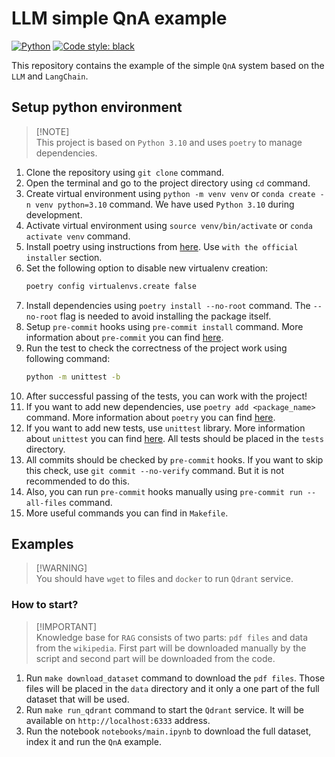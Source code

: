 # LLM simple QnA example

[![Python](https://img.shields.io/badge/python-3.10-blue.svg)](https://www.python.org/downloads/release/python-3100/)
[![Code style: black](https://img.shields.io/badge/code%20style-black-000000.svg)](https://github.com/psf/black)

This repository contains the example of the simple `QnA` system based on the
`LLM` and `LangChain`.

## Setup python environment

> [!NOTE]\
> This project is based on `Python 3.10` and uses `poetry` to manage dependencies.

1. Clone the repository using `git clone` command.
2. Open the terminal and go to the project directory using `cd` command.
3. Create virtual environment using `python -m venv venv` or
   `conda create -n venv python=3.10` command. We have used `Python 3.10` during
   development.
4. Activate virtual environment using `source venv/bin/activate` or
   `conda activate venv` command.
5. Install poetry using instructions from
   [here](https://python-poetry.org/docs/#installation). Use
   `with the official installer` section.
6. Set the following option to disable new virtualenv creation:
   ```bash
   poetry config virtualenvs.create false
   ```
7. Install dependencies using `poetry install --no-root` command. The
   `--no-root` flag is needed to avoid installing the package itself.
8. Setup `pre-commit` hooks using `pre-commit install` command. More information
   about `pre-commit` you can find [here](https://pre-commit.com/).
9. Run the test to check the correctness of the project work using following
   command:
   ```bash
   python -m unittest -b
   ```
10. After successful passing of the tests, you can work with the project!
11. If you want to add new dependencies, use `poetry add <package_name>`
    command. More information about `poetry` you can find
    [here](https://python-poetry.org/docs/basic-usage/).
12. If you want to add new tests, use `unittest` library. More information about
    `unittest` you can find
    [here](https://docs.python.org/3/library/unittest.html). All tests should be
    placed in the `tests` directory.
13. All commits should be checked by `pre-commit` hooks. If you want to skip
    this check, use `git commit --no-verify` command. But it is not recommended
    to do this.
14. Also, you can run `pre-commit` hooks manually using
    `pre-commit run --all-files` command.
15. More useful commands you can find in `Makefile`.

## Examples

> [!WARNING]\
> You should have `wget` to files and `docker` to run `Qdrant` service.

### How to start?

> [!IMPORTANT]\
> Knowledge base for `RAG` consists of two parts: `pdf files` and data from the `wikipedia`.
> First part will be downloaded manually by the script and second part will be downloaded
> from the code.

1. Run `make download_dataset` command to download the `pdf files`. Those files
   will be placed in the `data` directory and it only a one part of the full
   dataset that will be used.
2. Run `make run_qdrant` command to start the `Qdrant` service. It will be
   available on `http://localhost:6333` address.
3. Run the notebook `notebooks/main.ipynb` to download the full dataset, index
   it and run the `QnA` example.
